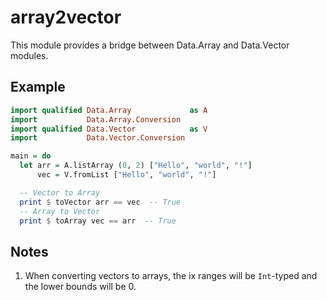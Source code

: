 # array2vector

This module provides a bridge between Data.Array and Data.Vector modules.

## Example

```haskell
import qualified Data.Array             as A
import           Data.Array.Conversion
import qualified Data.Vector            as V
import           Data.Vector.Conversion

main = do
  let arr = A.listArray (0, 2) ["Hello", "world", "!"]
      vec = V.fromList ["Hello", "world", "!"]

  -- Vector to Array
  print $ toVector arr == vec  -- True
  -- Array to Vector
  print $ toArray vec == arr  -- True

```

## Notes

1. When converting vectors to arrays, the ix ranges will be `Int`-typed and the lower bounds will be 0.
